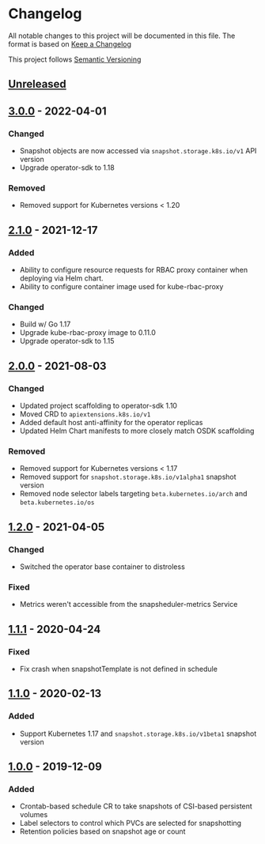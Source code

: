 # Changelog

All notable changes to this project will be documented in this file. The format
is based on [Keep a Changelog](https://keepachangelog.com/en/1.0.0/)

This project follows [Semantic Versioning](https://semver.org/)

## [Unreleased]

## [3.0.0] - 2022-04-01

### Changed

- Snapshot objects are now accessed via `snapshot.storage.k8s.io/v1` API version
- Upgrade operator-sdk to 1.18

### Removed

- Removed support for Kubernetes versions < 1.20

## [2.1.0] - 2021-12-17

### Added

- Ability to configure resource requests for RBAC proxy container when deploying
  via Helm chart.
- Ability to configure container image used for kube-rbac-proxy

### Changed

- Build w/ Go 1.17
- Upgrade kube-rbac-proxy image to 0.11.0
- Upgrade operator-sdk to 1.15

## [2.0.0] - 2021-08-03

### Changed

- Updated project scaffolding to operator-sdk 1.10
- Moved CRD to `apiextensions.k8s.io/v1`
- Added default host anti-affinity for the operator replicas
- Updated Helm Chart manifests to more closely match OSDK scaffolding

### Removed

- Removed support for Kubernetes versions < 1.17
- Removed support for `snapshot.storage.k8s.io/v1alpha1` snapshot version
- Removed node selector labels targeting `beta.kubernetes.io/arch` and
  `beta.kubernetes.io/os`

## [1.2.0] - 2021-04-05

### Changed

- Switched the operator base container to distroless

### Fixed

- Metrics weren't accessible from the snapsheduler-metrics Service

## [1.1.1] - 2020-04-24

### Fixed

- Fix crash when snapshotTemplate is not defined in schedule

## [1.1.0] - 2020-02-13

### Added

- Support Kubernetes 1.17 and `snapshot.storage.k8s.io/v1beta1` snapshot version

## [1.0.0] - 2019-12-09

### Added

- Crontab-based schedule CR to take snapshots of CSI-based persistent volumes
- Label selectors to control which PVCs are selected for snapshotting
- Retention policies based on snapshot age or count

[unreleased]: https://github.com/backube/snapscheduler/compare/v3.0.0...HEAD
[3.0.0]: https://github.com/backube/snapscheduler/compare/v2.1.0...v3.0.0
[2.1.0]: https://github.com/backube/snapscheduler/compare/v2.0.0...v2.1.0
[2.0.0]: https://github.com/backube/snapscheduler/compare/v1.2.0...v2.0.0
[1.2.0]: https://github.com/backube/snapscheduler/compare/v1.1.1...v1.2.0
[1.1.1]: https://github.com/backube/snapscheduler/compare/v1.1.0...v1.1.1
[1.1.0]: https://github.com/backube/snapscheduler/compare/v1.0.0...v1.1.0
[1.0.0]: https://github.com/backube/snapscheduler/releases/tag/v1.0.0
